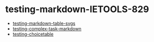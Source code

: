# testing-markdown-IETOOLS-829

-   [testing-markdown-table-svgs](ixr1472754350565.md)
-   [testing-complex-task-markdown](gut1473373813134.md)
-   [testing-choicetable](pzf1473979367363.md)

